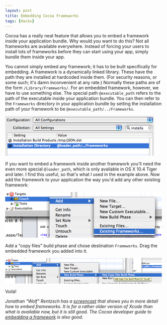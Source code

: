 ```yaml
---
layout: post
title: Embedding Cocoa Frameworks
tags: [Hacks]
---
```


Cocoa has a really neat feature that allows you to embed a framework inside your
application bundle. Why would you want to do this? Not all frameworks are available
everywhere. Instead of forcing your users to install lots of frameworks before they can
start using your app, simply bundle them inside your app.

You cannot simply embed any framework; it has to be built specifically for embedding. A
framework is a dynamically linked library. These have the path they are installed at
hardcoded inside them. (For security reasons, or some such; it's damn inconvenient at any
rate.) Normally these paths are of the form `/Library/Frameworks/`. For an embedded
framework, however, we have to use something else. The special path `@executable_path`
refers to the path of the executable inside your application bundle. You can then refer to
the `Frameworks` directory in your application bundle by setting the installation path of
your framework to be `@executable_path/../Frameworks`.

<img src="/images/2007/09/install-path.png" alt="install_path.png" />

If you want to embed a framework inside another framework you'll need the even more
special `@loader_path`, which is only available in OS X 10.4 Tiger and later. I find this
useful, so that's what I used in the example above. Now add the framework to your
application the way you'd add any other existing framework:

<img src="/images/2007/09/add-existing-framework.png" alt="add_existing_framework.png" />

Add a "copy files" build phase and chose destination `Frameworks`. Drag the embedded
framework you added into it.

<img src="/images/2007/09/copy-files-build-phase.png" alt="copy_files_build_phase.png" />

Voil&aacute;!


*Jonathan "Wolf" Rentzsch has a <a
href="http://rentzsch.com/cocoa/embeddedFrameworks">screencast</a> that shows you in more
detail how to embed frameworks. It is for a rather older version of Xcode than what is
available now, but it is still good. The Cocoa developer guide to <a
href="http://developer.apple.com/documentation/MacOSX/Conceptual/BPFrameworks/Tasks/
CreatingFrameworks.html%23//apple_ref/doc/uid/20002258-106880-BAJJBIEF">embedding a
framework</a> is also good.*

